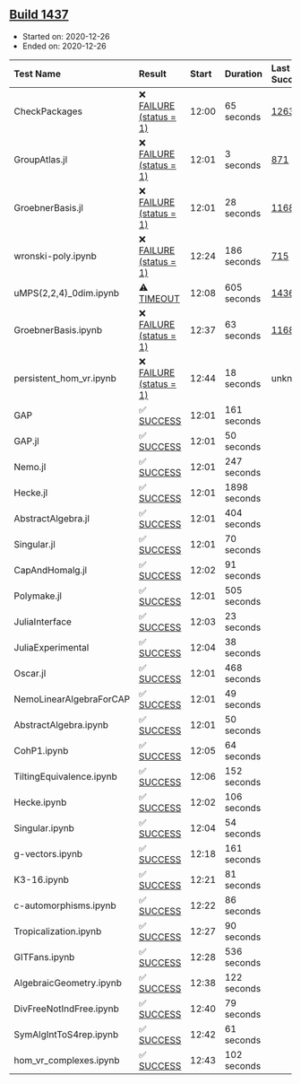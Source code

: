 ## [Build 1437](https://oscarci.mathematik.uni-kl.de/job/oscar-stable/1437/)

* Started on: 2020-12-26
* Ended on: 2020-12-26

| Test Name    | Result | Start | Duration | Last Success | First Failure |
|:-------------|:-------|:------|:---------|:-------------|:--------------|
| CheckPackages | ❌ [FAILURE (status = 1)](https://oscarci.mathematik.uni-kl.de/job/oscar-stable/1437/artifact/logs/build-1437/CheckPackages.log) | 12:00 | 65 seconds | [1263](https://oscarci.mathematik.uni-kl.de/job/oscar-stable/1263/) | [1264](https://oscarci.mathematik.uni-kl.de/job/oscar-stable/1264/) |
| GroupAtlas.jl | ❌ [FAILURE (status = 1)](https://oscarci.mathematik.uni-kl.de/job/oscar-stable/1437/artifact/logs/build-1437/GroupAtlas.jl.log) | 12:01 | 3 seconds | [871](https://oscarci.mathematik.uni-kl.de/job/oscar-stable/871/) | [872](https://oscarci.mathematik.uni-kl.de/job/oscar-stable/872/) |
| GroebnerBasis.jl | ❌ [FAILURE (status = 1)](https://oscarci.mathematik.uni-kl.de/job/oscar-stable/1437/artifact/logs/build-1437/GroebnerBasis.jl.log) | 12:01 | 28 seconds | [1168](https://oscarci.mathematik.uni-kl.de/job/oscar-stable/1168/) | [1169](https://oscarci.mathematik.uni-kl.de/job/oscar-stable/1169/) |
| wronski-poly.ipynb | ❌ [FAILURE (status = 1)](https://oscarci.mathematik.uni-kl.de/job/oscar-stable/1437/artifact/logs/build-1437/wronski-poly.ipynb.log) | 12:24 | 186 seconds | [715](https://oscarci.mathematik.uni-kl.de/job/oscar-stable/715/) | [716](https://oscarci.mathematik.uni-kl.de/job/oscar-stable/716/) |
| uMPS(2,2,4)_0dim.ipynb | ⚠ [TIMEOUT](https://oscarci.mathematik.uni-kl.de/job/oscar-stable/1437/artifact/logs/build-1437/uMPS-2-2-4-_0dim.ipynb.log) | 12:08 | 605 seconds | [1436](https://oscarci.mathematik.uni-kl.de/job/oscar-stable/1436/) | [1437](https://oscarci.mathematik.uni-kl.de/job/oscar-stable/1437/) |
| GroebnerBasis.ipynb | ❌ [FAILURE (status = 1)](https://oscarci.mathematik.uni-kl.de/job/oscar-stable/1437/artifact/logs/build-1437/GroebnerBasis.ipynb.log) | 12:37 | 63 seconds | [1168](https://oscarci.mathematik.uni-kl.de/job/oscar-stable/1168/) | [1169](https://oscarci.mathematik.uni-kl.de/job/oscar-stable/1169/) |
| persistent_hom_vr.ipynb | ❌ [FAILURE (status = 1)](https://oscarci.mathematik.uni-kl.de/job/oscar-stable/1437/artifact/logs/build-1437/persistent_hom_vr.ipynb.log) | 12:44 | 18 seconds | unknown | unknown |
| GAP | ✅ [SUCCESS](https://oscarci.mathematik.uni-kl.de/job/oscar-stable/1437/artifact/logs/build-1437/GAP.log) | 12:01 | 161 seconds |  |  |
| GAP.jl | ✅ [SUCCESS](https://oscarci.mathematik.uni-kl.de/job/oscar-stable/1437/artifact/logs/build-1437/GAP.jl.log) | 12:01 | 50 seconds |  |  |
| Nemo.jl | ✅ [SUCCESS](https://oscarci.mathematik.uni-kl.de/job/oscar-stable/1437/artifact/logs/build-1437/Nemo.jl.log) | 12:01 | 247 seconds |  |  |
| Hecke.jl | ✅ [SUCCESS](https://oscarci.mathematik.uni-kl.de/job/oscar-stable/1437/artifact/logs/build-1437/Hecke.jl.log) | 12:01 | 1898 seconds |  |  |
| AbstractAlgebra.jl | ✅ [SUCCESS](https://oscarci.mathematik.uni-kl.de/job/oscar-stable/1437/artifact/logs/build-1437/AbstractAlgebra.jl.log) | 12:01 | 404 seconds |  |  |
| Singular.jl | ✅ [SUCCESS](https://oscarci.mathematik.uni-kl.de/job/oscar-stable/1437/artifact/logs/build-1437/Singular.jl.log) | 12:01 | 70 seconds |  |  |
| CapAndHomalg.jl | ✅ [SUCCESS](https://oscarci.mathematik.uni-kl.de/job/oscar-stable/1437/artifact/logs/build-1437/CapAndHomalg.jl.log) | 12:02 | 91 seconds |  |  |
| Polymake.jl | ✅ [SUCCESS](https://oscarci.mathematik.uni-kl.de/job/oscar-stable/1437/artifact/logs/build-1437/Polymake.jl.log) | 12:01 | 505 seconds |  |  |
| JuliaInterface | ✅ [SUCCESS](https://oscarci.mathematik.uni-kl.de/job/oscar-stable/1437/artifact/logs/build-1437/JuliaInterface.log) | 12:03 | 23 seconds |  |  |
| JuliaExperimental | ✅ [SUCCESS](https://oscarci.mathematik.uni-kl.de/job/oscar-stable/1437/artifact/logs/build-1437/JuliaExperimental.log) | 12:04 | 38 seconds |  |  |
| Oscar.jl | ✅ [SUCCESS](https://oscarci.mathematik.uni-kl.de/job/oscar-stable/1437/artifact/logs/build-1437/Oscar.jl.log) | 12:01 | 468 seconds |  |  |
| NemoLinearAlgebraForCAP | ✅ [SUCCESS](https://oscarci.mathematik.uni-kl.de/job/oscar-stable/1437/artifact/logs/build-1437/NemoLinearAlgebraForCAP.log) | 12:01 | 49 seconds |  |  |
| AbstractAlgebra.ipynb | ✅ [SUCCESS](https://oscarci.mathematik.uni-kl.de/job/oscar-stable/1437/artifact/logs/build-1437/AbstractAlgebra.ipynb.log) | 12:01 | 50 seconds |  |  |
| CohP1.ipynb | ✅ [SUCCESS](https://oscarci.mathematik.uni-kl.de/job/oscar-stable/1437/artifact/logs/build-1437/CohP1.ipynb.log) | 12:05 | 64 seconds |  |  |
| TiltingEquivalence.ipynb | ✅ [SUCCESS](https://oscarci.mathematik.uni-kl.de/job/oscar-stable/1437/artifact/logs/build-1437/TiltingEquivalence.ipynb.log) | 12:06 | 152 seconds |  |  |
| Hecke.ipynb | ✅ [SUCCESS](https://oscarci.mathematik.uni-kl.de/job/oscar-stable/1437/artifact/logs/build-1437/Hecke.ipynb.log) | 12:02 | 106 seconds |  |  |
| Singular.ipynb | ✅ [SUCCESS](https://oscarci.mathematik.uni-kl.de/job/oscar-stable/1437/artifact/logs/build-1437/Singular.ipynb.log) | 12:04 | 54 seconds |  |  |
| g-vectors.ipynb | ✅ [SUCCESS](https://oscarci.mathematik.uni-kl.de/job/oscar-stable/1437/artifact/logs/build-1437/g-vectors.ipynb.log) | 12:18 | 161 seconds |  |  |
| K3-16.ipynb | ✅ [SUCCESS](https://oscarci.mathematik.uni-kl.de/job/oscar-stable/1437/artifact/logs/build-1437/K3-16.ipynb.log) | 12:21 | 81 seconds |  |  |
| c-automorphisms.ipynb | ✅ [SUCCESS](https://oscarci.mathematik.uni-kl.de/job/oscar-stable/1437/artifact/logs/build-1437/c-automorphisms.ipynb.log) | 12:22 | 86 seconds |  |  |
| Tropicalization.ipynb | ✅ [SUCCESS](https://oscarci.mathematik.uni-kl.de/job/oscar-stable/1437/artifact/logs/build-1437/Tropicalization.ipynb.log) | 12:27 | 90 seconds |  |  |
| GITFans.ipynb | ✅ [SUCCESS](https://oscarci.mathematik.uni-kl.de/job/oscar-stable/1437/artifact/logs/build-1437/GITFans.ipynb.log) | 12:28 | 536 seconds |  |  |
| AlgebraicGeometry.ipynb | ✅ [SUCCESS](https://oscarci.mathematik.uni-kl.de/job/oscar-stable/1437/artifact/logs/build-1437/AlgebraicGeometry.ipynb.log) | 12:38 | 122 seconds |  |  |
| DivFreeNotIndFree.ipynb | ✅ [SUCCESS](https://oscarci.mathematik.uni-kl.de/job/oscar-stable/1437/artifact/logs/build-1437/DivFreeNotIndFree.ipynb.log) | 12:40 | 79 seconds |  |  |
| SymAlgIntToS4rep.ipynb | ✅ [SUCCESS](https://oscarci.mathematik.uni-kl.de/job/oscar-stable/1437/artifact/logs/build-1437/SymAlgIntToS4rep.ipynb.log) | 12:42 | 61 seconds |  |  |
| hom_vr_complexes.ipynb | ✅ [SUCCESS](https://oscarci.mathematik.uni-kl.de/job/oscar-stable/1437/artifact/logs/build-1437/hom_vr_complexes.ipynb.log) | 12:43 | 102 seconds |  |  |
